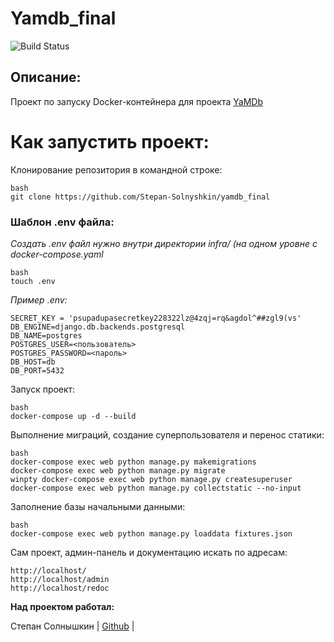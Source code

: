 
# Yamdb_final #

![Build Status](https://github.com/Stepan-Solnyshkin/yamdb_final/actions/workflows/yamdb_workflow.yml/badge.svg)

## Описание: ##


Проект по запуску Docker-контейнера для проекта [YaMDb](https://github.com/Stepan-Solnyshkin/api_yamdb)


# Как запустить  проект:

Клонирование репозитория в командной строке:

```
bash
git clone https://github.com/Stepan-Solnyshkin/yamdb_final
```
### Шаблон .env файла:
*Создать .env файл нужно внутри директории infra/ (на одном уровне с docker-compose.yaml*
```
bash
touch .env
```
*Пример .env:*
```
SECRET_KEY = 'psupadupasecretkey228322lz@4zqj=rq&agdol^##zgl9(vs'
DB_ENGINE=django.db.backends.postgresql
DB_NAME=postgres
POSTGRES_USER=<пользователь>
POSTGRES_PASSWORD=<пароль>
DB_HOST=db
DB_PORT=5432
```

Запуск проект:

```
bash
docker-compose up -d --build 
```
Выполнение миграций, создание суперпользователя и перенос статики:
```
bash
docker-compose exec web python manage.py makemigrations
docker-compose exec web python manage.py migrate
winpty docker-compose exec web python manage.py createsuperuser
docker-compose exec web python manage.py collectstatic --no-input
```

Заполнение базы начальными данными:

```
bash
docker-compose exec web python manage.py loaddata fixtures.json
```

Сам проект, админ-панель и документацию искать по адресам:
```
http://localhost/
http://localhost/admin
http://localhost/redoc
```

**Над проектом работал:**

Степан Солнышкин | [Github](https://github.com/Stepan-Solnyshkin) |
